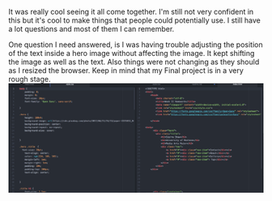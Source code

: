 It was really cool seeing it all come together. I'm still not very confident in this but it's cool to make things that people could potentially use. I still have a lot questions and most of them I can remember.

One question I need answered, is I was having trouble adjusting the position of the text inside a hero image without affecting the image. It kept shifting the image as well as the text. Also things were not changing as they should as I resized the browser. Keep in mind that my Final project is in a very rough stage.
![Image](./images/screenshot.png)
